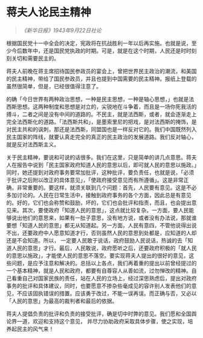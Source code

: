 # 蒋夫人论民主精神

> _《新华日报》1943年9月22日社论_

根据国民党十一中全会的决定，宪政将在抗战胜利一年以后再实施。也就是说，至少今后数年中，还是国民党执政的时期。可是，就是在这个时期，人民还是时时刻刻关切和需要民主的。

蒋夫人前晚在蒋主席招待国民参政员的宴会上，曾把世界民主政治的潮流，和美国的民主精神，带给了国民参政员，并且也提到中国需要的民主精神。报纸上登载的虽然很简单，但是，已经很值得注意了。

的确「今日世界有两种政治思想，一种是民主思想，一种是轴心思想，」也就是法西斯思想。这两种制度和思想是对立的，尖锐地在斗争着，而且是一场你死我活的搏斗，二者之间是没有中间的道路的。不民主，就是法西斯，或者，就会逐渐走上完全法西斯化的道路。「法西斯共和」，是墨索里尼的把戏，是对法西斯的掩饰，是对民主共和的讽刺，那还是法西斯，同盟国也是一样反对它的。我们中国既然列入民主国家的阵线，就要认真走完全的真正的民主政治的发展道路。我们反对轴心，就是反对法西斯主义。

关于民主精神，要说和可说的话很多。我们在这里，只是简单的讲几点意思。蒋夫人在报告中说到「民主国家政府知道人民的意思以后，即可就人民的意思以施政。」同时，她还提到对政府事务要常加批评，这种批评，要负责任，也就是说，「必须于批评之后附以改正的具体意见」，「使政府接受意见而有所遵循」。这是非常正确，非常重要的。要这样，就须关联到几个问题：首先，人民要有意见。这是不必多加讨论的。人民在日常生活中，接触到政府事务的各个方面，因此总是有意见的。好的，它们也会称赞和鼓励，坏的，它们也会批评和指责，而且，也会提出意见来。其次，要使政府「知道人民的意思」，这点就比较复杂。一方面，要人民能够说出他们的意思来，如果有一肚子意思，没有地方说，或者没有办法说，那就谁要想「知道人民的意思」都无从知道起。另一方面，人民有意四，不管他说得出说不出，还要政府中人愿意知道才行，否则虽然人民的意思到处都是，应知道的人却还是不会知道。所以， 一定要人民敢于说话，政府鼓励人民说话，热诚的去「知道人民的意思」才行。最后，人民敢说，政府愿听之后，还要政府积极的「就人民的意思以施政」，才能使人民的意思不落空。要实现蒋夫人提出的很好的意见，这些问题，是应予注意和解决的。总括以上各点，我们再着重的提出以前曾经提过的一个基本精神，就是人民和政府，都要有自尊容人从善如流，过勿惮改的精神。自己看重自己对国家民族的责任，站在人民的立场上，经过深思熟虑后，提出对政府事务的批评和具体建议，同时，也要愿意不掺杂些毫成见的容许别人发表他们的意见，不应该固执错误的措置。应该勇于改过，不能一误再误。而正确与否，又必以「人民的意思」为最高的裁判者和最后的依据。

蒋夫人提倡负责的批评和负责的接受批评，确是切中时弊的意见。我们愿和全国舆论界一道，欢迎和支持这个意见， 并尽力协助政府采取具体步骤，使之实现，培养起民主的风气来！
